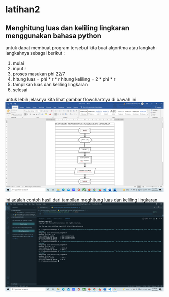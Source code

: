 # latihan2
## Menghitung luas dan keliling lingkaran menggunakan bahasa python
untuk dapat membuat program tersebut kita buat algoritma atau langkah-langkahnya sebagai berikut :
1. mulai
2. input r
3. proses masukan phi 22/7
4. hitung luas = phi * r * r
   hitung keliling = 2 * phi * r
5. tampilkan luas dan keliling lingkaran
6. selesai

untuk lebih jelasnya kita lihat gambar flowchartnya di bawah ini
![gambar](screenshot/ss1.png)

ini adalah contoh hasil dari tampilan meghitung luas dan keliling lingkaran
![gambar](screenshot/ss2.png)